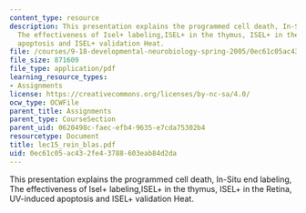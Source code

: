 ```yaml
---
content_type: resource
description: This presentation explains the programmed cell death, In-Situ end labeling,
  The effectiveness of Isel+ labeling,ISEL+ in the thymus, ISEL+ in the Retina, UV-induced
  apoptosis and ISEL+ validation Heat.
file: /courses/9-18-developmental-neurobiology-spring-2005/0ec61c05ac432fe43788603eab84d2da_lec15_rein_blas.pdf
file_size: 871609
file_type: application/pdf
learning_resource_types:
- Assignments
license: https://creativecommons.org/licenses/by-nc-sa/4.0/
ocw_type: OCWFile
parent_title: Assignments
parent_type: CourseSection
parent_uid: 0620498c-faec-efb4-9635-e7cda75302b4
resourcetype: Document
title: lec15_rein_blas.pdf
uid: 0ec61c05-ac43-2fe4-3788-603eab84d2da
---
```

This presentation explains the programmed cell death, In-Situ end labeling, The effectiveness of Isel+ labeling,ISEL+ in the thymus, ISEL+ in the Retina, UV-induced apoptosis and ISEL+ validation Heat.